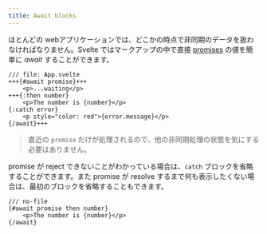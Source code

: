 ```yaml
---
title: Await blocks
---
```


ほとんどの webアプリケーションでは、どこかの時点で非同期のデータを扱わなければなりません。Svelte ではマークアップの中で直接 [promises](https://developer.mozilla.org/ja/docs/Web/JavaScript/Guide/Using_promises) の値を簡単に *await* することができます。

```svelte
/// file: App.svelte
+++{#await promise}+++
	<p>...waiting</p>
+++{:then number}
	<p>The number is {number}</p>
{:catch error}
	<p style="color: red">{error.message}</p>
{/await}+++
```

> 直近の `promise` だけが処理されるので、他の非同期処理の状態を気にする必要はありません。

promise が reject できないことがわかっている場合は、`catch` ブロックを省略することができます。また promise が resolve するまで何も表示したくない場合は、最初のブロックを省略することもできます。

```svelte
/// no-file
{#await promise then number}
	<p>The number is {number}</p>
{/await}
```
